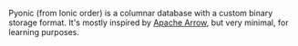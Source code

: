 Pyonic (from Ionic order) is a columnar database with a custom binary storage format.
It's mostly inspired by [Apache Arrow](https://github.com/apache/arrow), but very minimal, for learning purposes.
